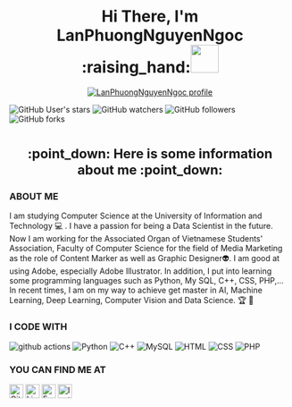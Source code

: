 <h1 align="center"><b>Hi There, I'm LanPhuongNguyenNgoc :raising_hand:<img src="https://media.giphy.com/media/mGcNjsfWAjY5AEZNw6/giphy.gif" width="50"></h2></b></h1> 
<p align="center">
  <a href="https://www.linkedin.com/in/phuong-nguyen-96232319a/" title="LanPhuongNguyenNgoc" style="border: none;">
    <img src="https://user-images.githubusercontent.com/55471582/115436043-b5618b80-a234-11eb-8134-74277ba31eb8.png" alt="LanPhuongNguyenNgoc profile">
  </a>
</p>                                         

![GitHub User's stars](https://img.shields.io/github/stars/lphuong304?style=social)
![GitHub watchers](https://img.shields.io/github/watchers/lphuong304/CS114.L21?style=social)
![GitHub followers](https://img.shields.io/github/followers/lphuong304?style=social)
![GitHub forks](https://img.shields.io/github/forks/lphuong304/CS114.L21?style=social)
<h1 align="center"><sub> :point_down: Here is some information about me :point_down:<sub></h1>

### ABOUT ME
  
I am studying Computer Science at the University of Information and Technology 💻 . I have a passion for being a Data Scientist in the future. Now I am working for the Associated Organ of Vietnamese Students' Association, Faculty of Computer Science for the field of Media Marketing as the role of Content Marker as well as Graphic Designer👽. I am good at using Adobe, especially Adobe Illustrator. In addition, I put into learning some programming languages such as Python, My SQL, C++, CSS, PHP,... In recent times, I am on my way to achieve get master in AI, Machine Learning, Deep Learning, Computer Vision and Data Science. 🏆 👋
  

### I CODE WITH
<p>
  <img alt="github actions" src="https://img.shields.io/badge/-Github_Actions-2088FF?style=flat-square&logo=github-actions&logoColor=white" />
  <img alt="Python" src="https://img.shields.io/badge/-Python-1a73e8?style=flat-square&logo=python&logoColor=white" />
  <img alt="C++" src="https://img.shields.io/badge/C++-blue.svg?style=flat-square&logo=c%2B%2B" />
  <img alt="MySQL" src="https://img.shields.io/badge/MySQL-1a73e8?style=flat-square&logo=mysql&logoColor=white." />
  <img alt="HTML" src="https://img.shields.io/badge/HTML-1a73e8?style=flat-square&logo=html5&logoColor=white." />
  <img alt="CSS" src="https://img.shields.io/badge/CSS-1a73e8?style=flat-square&logo=css3&logoColor=white." />
  <img alt="PHP" src="https://img.shields.io/badge/PHP-1a73e8?style=flat-square&logo=php&logoColor=white." />
</p>

### YOU CAN FIND ME AT
<p>
  <a href="https://github.com/lphuong304" target="_blank"><img alt="Github" src="https://img.shields.io/badge/GitHub-%2312100E.svg?&style=for-the-badge&logo=Github&logoColor=white" height=25/></a>  <a href="https://www.linkedin.com/in/phuong-nguyen-96232319a/" target="_blank"><img alt="LinkedIn" src="https://img.shields.io/badge/linkedin-%230077B5.svg?&style=for-the-badge&logo=linkedin&logoColor=white" height=25/></a> <a href="https://www.facebook.com/phuwowngnef/" target="_blank"><img alt="Facebook" src="https://img.shields.io/badge/facebook-blue.svg?&style=for-the-badge&logo=facebook&logoColor=white" height=25/></a> <a href="https://www.instagram.com/_phuwn___/?hl=vi" target="_blank"><img alt="Instagram" src="https://img.shields.io/badge/Instagram-pink.svg?&style=for-the-badge&logo=Instagram&logoColor=white" height=25/></a>
